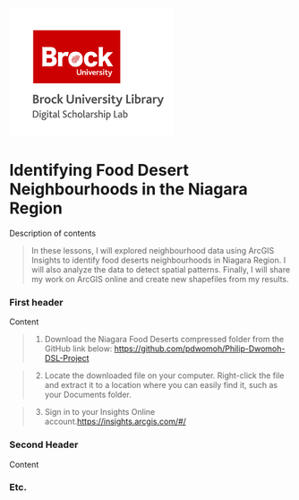 ![DSL Logo][dsllogo]


# Identifying Food Desert Neighbourhoods in the Niagara Region
Description of contents
>In these lessons, I will explored neighbourhood data using ArcGIS Insights to identify food deserts neighbourhoods in Niagara Region. 
>I will also analyze the data to detect spatial patterns. 
>Finally, I will share my work on ArcGIS online and create new shapefiles from my results.
### First header
Content
>1. Download the Niagara Food Deserts compressed folder from the GitHub link below: https://github.com/pdwomoh/Philip-Dwomoh-DSL-Project

>2. Locate the downloaded file on your computer. 
>Right-click the file and extract it to a location where you can easily find it, such as your Documents folder.

>3. Sign in to your Insights Online account.https://insights.arcgis.com/#/

>
>
>
>
>
>
>
>
>
>
>
>
>
>
>
>
>
>
>

### Second Header

Content

### Etc.
 
 
 









<!--- Please use reference style images so that it is easier to update pictures later --->

[dsllogo]: dsl_logo.png
